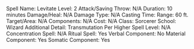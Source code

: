 
Spell Name: Levitate
Level: 2
Attack/Saving Throw: N/A
Duration: 10 minutes
Damage/Heal: N/A
Damage Type: N/A
Casting Time: 
Range: 60 ft.
Target/Area: N/A
Components: N/A
Cost: N/A
Class: Sorcerer
School:  Wizard
Additional Detail: Transmutation
Per Higher Spell Level: N/A
Concentration Spell: N/A
Ritual Spell: Yes
Verbal Component: No
Material Component: Yes
Somatic Component: Yes
